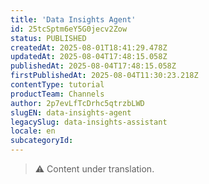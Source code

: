 ```yaml
---
title: 'Data Insights Agent'
id: 25tcSptm6eY5G0jecv2Zow
status: PUBLISHED
createdAt: 2025-08-01T18:41:29.478Z
updatedAt: 2025-08-04T17:48:15.058Z
publishedAt: 2025-08-04T17:48:15.058Z
firstPublishedAt: 2025-08-04T11:30:23.218Z
contentType: tutorial
productTeam: Channels
author: 2p7evLfTcDrhc5qtrzbLWD
slugEN: data-insights-agent
legacySlug: data-insights-assistant
locale: en
subcategoryId: 
---
```


> ⚠️ Content under translation.

